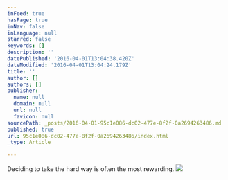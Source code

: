 ```yaml
---
inFeed: true
hasPage: true
inNav: false
inLanguage: null
starred: false
keywords: []
description: ''
datePublished: '2016-04-01T13:04:38.420Z'
dateModified: '2016-04-01T13:04:24.179Z'
title: ''
author: []
authors: []
publisher:
  name: null
  domain: null
  url: null
  favicon: null
sourcePath: _posts/2016-04-01-95c1e086-dc02-477e-8f2f-0a2694263486.md
published: true
url: 95c1e086-dc02-477e-8f2f-0a2694263486/index.html
_type: Article

---
```

Deciding to take the hard way is often the most rewarding.
![](https://the-grid-user-content.s3-us-west-2.amazonaws.com/cf2ea5ab-666a-46fa-a380-f229b8250bdc.jpg)